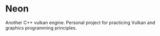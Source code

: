 # Neon
Another C++ vulkan engine. 
Personal project for practicing Vulkan and graphics programming principles.
